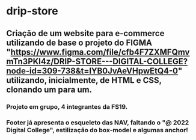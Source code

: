 # drip-store

## Criação de um website para e-commerce utilizando de base o projeto do FIGMA "https://www.figma.com/file/cfb4F7ZXMFQmvmTn3PKI4z/DRIP-STORE---DIGITAL-COLLEGE?node-id=309-738&t=IYB0JvAeVHpwEtQ4-0" utilizando, inicialmente, de HTML e CSS, clonando um para um.
### Projeto em grupo, 4 integrantes da FS19.

### Footer já apresenta o esqueleto das NAV, faltando o "@ 2022 Digital College", estilização do box-model e algumas anchor!
